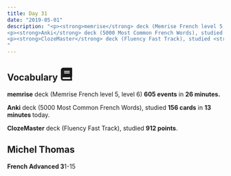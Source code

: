 ```yaml
---
title: Day 31
date: "2019-05-01"
description: "<p><strong>memrise</strong> deck (Memrise French level 5, level 6) <strong>605 events</strong> in <strong>26 minutes.</strong></p>
<p><strong>Anki</strong> deck (5000 Most Common French Words), studied <strong>156 cards</strong> in <strong>13 minutes </strong>today.</p>
<p><strong>ClozeMaster</strong> deck (Fluency Fast Track), studied <strong>912 points</strong>.</p>
"
---
```


<h2>Vocabulary <svg height="30" width="30" aria-hidden="true" focusable="false" data-prefix="fas" data-icon="book" class="svg-inline--fa fa-book fa-w-14" role="img" xmlns="http://www.w3.org/2000/svg" viewBox="0 0 448 512"><path fill="currentColor" d="M448 360V24c0-13.3-10.7-24-24-24H96C43 0 0 43 0 96v320c0 53 43 96 96 96h328c13.3 0 24-10.7 24-24v-16c0-7.5-3.5-14.3-8.9-18.7-4.2-15.4-4.2-59.3 0-74.7 5.4-4.3 8.9-11.1 8.9-18.6zM128 134c0-3.3 2.7-6 6-6h212c3.3 0 6 2.7 6 6v20c0 3.3-2.7 6-6 6H134c-3.3 0-6-2.7-6-6v-20zm0 64c0-3.3 2.7-6 6-6h212c3.3 0 6 2.7 6 6v20c0 3.3-2.7 6-6 6H134c-3.3 0-6-2.7-6-6v-20zm253.4 250H96c-17.7 0-32-14.3-32-32 0-17.6 14.4-32 32-32h285.4c-1.9 17.1-1.9 46.9 0 64z"></path></svg></h2>
<p><strong>memrise</strong> deck (Memrise French level 5, level 6) <strong>605 events</strong> in <strong>26 minutes.</strong></p>
<p><strong>Anki</strong> deck (5000 Most Common French Words), studied <strong>156 cards</strong> in <strong>13 minutes </strong>today.</p>
<p><strong>ClozeMaster</strong> deck (Fluency Fast Track), studied <strong>912 points</strong>.</p>

<h2>Michel Thomas</h2>
<strong>French Advanced 3</strong>1-15